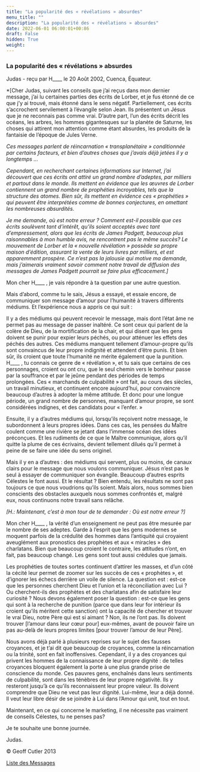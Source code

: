 ```yaml
---
title: "La popularité des « révélations » absurdes"
menu_title: ""
description: "La popularité des « révélations » absurdes"
date: 2022-06-01 06:00:01+00:86
draft: False
hidden: True
weight:
---
```

### La popularité des « révélations » absurdes

Judas - reçu par H____ le 20 Août 2002, Cuenca, Équateur.

*[Cher Judas, suivant les conseils que j’ai reçus dans mon dernier message, j’ai lu certaines parties des écrits de Lorber, et je fus étonné de ce que j’y ai trouvé, mais étonné dans le sens négatif. Partiellement, ces écrits s’accrochent servilement à l’évangile selon Jean. Ils présentent un Jésus que je ne reconnais pas comme vrai. D’autre part, l’un des écrits décrit les océans, les arbres, les hommes gigantesques sur la planète de Saturne, les choses qui attirent mon attention comme étant absurdes, les produits de la fantaisie de l’époque de Jules Verne.

*Ces messages parlent de réincarnation « transplanétaire » conditionnée par certains facteurs, et bien d’autres choses que j’avais déjà jetées il y a longtemps …*

*Cependant, en recherchant certaines informations sur Internet, j’ai découvert que ces écrits ont attiré un grand nombre d’adeptes, par milliers et partout dans le monde. Ils mettent en évidence que les œuvres de Lorber contiennent un grand nombre de prophéties incroyables, tels que la structure des atomes. Bien sûr, ils mettent en évidence ces « prophéties » qui peuvent être interprétées comme de bonnes conjectures, en omettant les nombreuses absurdités.*

*Je me demande, où est notre erreur ? Comment est-il possible que ces écrits soulèvent tant d’intérêt, qu’ils soient acceptés avec tant d’empressement, alors que les écrits de James Padgett, beaucoup plus raisonnables à mon humble avis, ne rencontrent pas le même succès? Le mouvement de Lorber et la « nouvelle révélation » possède sa propre maison d’édition, assurant la vente de leurs livres par milliers, et est apparemment prospère. Ce n’est pas la jalousie qui motive ma demande, mais j’aimerais vraiment savoir comment notre travail de diffusion des messages de James Padgett pourrait se faire plus efficacement.]*

Mon cher H____ , je vais répondre à ta question par une autre question.

Mais d’abord, comme tu le sais, Jésus a essayé, et essaie encore, de communiquer son message d’amour pour l’humanité à travers différents médiums. Et l’expérience nous a appris ce qui suit :

Il y a des médiums qui peuvent recevoir le message, mais dont l’état âme ne permet pas au message de passer inaltéré. Ce sont ceux qui parlent de la colère de Dieu, de la mortification de la chair, et qui disent que les gens doivent se punir pour expier leurs péchés, ou pour atténuer les effets des péchés des autres. Ces médiums manquent tellement d’amour-propre qu’ils sont convaincus de leur propre indignité et attendent d’être punis. Et bien sûr, ils croient que toute l’humanité ne mérite également que la punition. H____ , tu connais ce genre de « révélation », et tu sais que certains de ces personnages, croient ou ont cru, que le seul chemin vers le bonheur passe par la souffrance et par le jeûne pendant des périodes de temps prolongées. Ces « marchands de culpabilité » ont fait, au cours des siècles, un travail minutieux, et continuent encore aujourd’hui, pour convaincre beaucoup d’autres à adopter la même attitude. Et donc pour une longue période, un grand nombre de personnes, manquant d’amour propre, se sont considérées indignes, et des candidats pour  « l’enfer. »

Ensuite, il y a d’autres médiums qui, lorsqu’ils reçoivent notre message, le subordonnent à leurs propres idées. Dans ces cas, les pensées du Maître coulent comme une rivière se jetant dans l’immense océan des idées préconçues. Et les rudiments de ce que le Maître communique, alors qu’il quitte la plume de ces écrivains, devient tellement dilués qu’il permet à peine de se faire une idée du sens originel.

Mais il y en a d’autres : des médiums qui servent, plus ou moins, de canaux clairs pour le message que nous voulons communiquer. Jésus n’est pas le seul à essayer de communiquer son évangile. Beaucoup d’autres esprits Célestes le font aussi. Et le résultat ? Bien entendu, les résultats ne sont pas toujours ce que nous voudrions qu’ils soient. Mais alors, nous sommes bien conscients des obstacles auxquels nous sommes confrontés et, malgré eux, nous continuons notre travail sans relâche.

*[H.: Maintenant, c’est à mon tour de te demander : Où est notre erreur ?]*

Mon cher H____ , la vérité d’un enseignement ne peut pas être mesurée par le nombre de ses adeptes. Garde à l’esprit que les gens modernes se moquent parfois de la crédulité des hommes dans l’antiquité qui croyaient aveuglément aux pronostics des prophètes et aux « miracles » des charlatans. Bien que beaucoup croient le contraire, les attitudes n’ont, en fait, pas beaucoup changé. Les gens sont tout aussi crédules que jamais.

Les prophéties de toutes sortes continuent d’attirer les masses, et d’un côté la cécité leur permet de zoomer sur les succès de ces « prophètes », et d’ignorer les échecs derrière un voile de silence. La question est : est-ce que les personnes cherchent Dieu et l’union et la réconciliation avec Lui ? Ou cherchent-ils des prophètes et des charlatans afin de satisfaire leur curiosité ? Nous devons également poser la question : est-ce que les gens qui sont à la recherche de punition (parce que dans leur for intérieur ils croient qu’ils méritent cette sanction) ont la capacité de chercher et trouver le vrai Dieu, notre Père qui est si aimant ? Non, ils ne l’ont pas. Ils doivent trouver [l’amour dans leur cœur pour] eux-mêmes, avant de pouvoir faire un pas au-delà de leurs propres limites [pour trouver l’amour de leur Père].

Nous avons déjà parlé à plusieurs reprises sur le sujet des fausses croyances, et je t’ai dit que beaucoup de croyances, comme la réincarnation ou la trinité, sont en fait inoffensives. Cependant, il y a des croyances qui privent les hommes de la connaissance de leur propre dignité : de telles croyances bloquent également la porte à une plus grande prise de conscience du monde. Ces pauvres gens, enchaînés dans leurs sentiments de culpabilité, sont dans les ténèbres de leur propre négativité. Ils y resteront jusqu’à ce qu’ils reconnaissent leur propre valeur. Ils doivent comprendre que Dieu ne veut pas leur dignité. Lui-même, leur a déjà donné. Il veut leur libre désir de se joindre à Lui dans l’Amour qui unit, tout en tout.

Maintenant, en ce qui concerne le marketing, il ne nécessite pas vraiment de conseils Célestes, tu ne penses pas?

Je te souhaite une bonne journée.

Judas.

© Geoff Cutler 2013

[Liste des Messages](/fr-contemporary-messages/fr-contemporary-messages-by-date-order/fr-contemporary-messages-2002)
